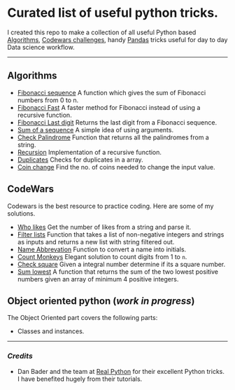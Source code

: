 # Curated list of useful python tricks. 

I created this repo to make a collection of all useful Python based [Algorithms](/Algorithms), [Codewars challenges](/codewars), handy [Pandas](/Pandas) tricks useful for day to day Data science workflow. 

---
## Algorithms
- [Fibonacci sequence](/Fibonacci/fibonacci.py) A function which gives the sum of Fibonacci numbers from 0 to n.
- [Fibonacci Fast](/Fibonacci/fibonacci_fast.py) A faster method for Fibonacci instead of using a recursive function. 
- [Fibonacci Last digit](/Fibonacci/fibonacci_last_digit.py) Returns the last digit from a Fibonacci sequence. 
- [Sum of a sequence](/Algorithms/sum.py) A simple idea of using arguments. 
- [Check Palindrome](/Algorithms/palindrome.py) Function that returns all the palindromes from a string.
- [Recursion](/Algorithms/try_recursion.py) Implementation of a recursive function. 
- [Duplicates](/Algorithms/check_duplicates.py) Checks for duplicates in a array.
- [Coin change](Algorithms/change.py) Find the no. of coins needed to change the input value. 

## CodeWars
Codewars is the best resource to practice coding. Here are some of my solutions. 
- [Who likes](/codewars/who_likes.py) Get the number of likes from a string and parse it. 
- [Filter lists](/codewars/list_filtering.py) Function that takes a list of non-negative integers and strings as inputs and returns a new list with string filtered out. 
- [Name Abbrevation](/codewars/name_to_initial.py) Function to convert a name into initials.
- [Count Monkeys](/codewars/countmonkeys.py) Elegant solution to count digits from 1 to `n`. 
- [Check square](/codewars/issquare.py) Given a integral number determine if its a square number. 
- [Sum lowest](/codewars/sum_two_lowest.py) A function that returns the sum of the two lowest positive numbers given an array of minimum 4 positive integers. 

## Object oriented python (*work in progress*)
The Object Oriented part covers the following parts:
- Classes and instances. 


----
### *Credits* 
- Dan Bader and the team at [Real Python](https://realpython.com) for their excellent Python tricks. I have benefited hugely from their tutorials. 